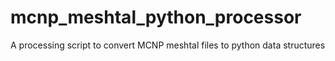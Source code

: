 # mcnp_meshtal_python_processor
A processing script to convert MCNP meshtal files to python data structures
